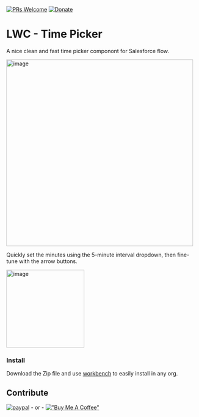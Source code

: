 [![PRs Welcome](https://img.shields.io/badge/PRs-welcome-brightgreen.svg?style=flat-square)](http://makeapullrequest.com)
[![Donate](https://img.shields.io/badge/Donate-PayPal-green.svg)](https://www.paypal.com/donate/?hosted_button_id=4SUBTZ2KBZKML)

# LWC - Time Picker
A nice clean and fast time picker componont for Salesforce flow.

<img width="489" alt="image" src="https://github.com/user-attachments/assets/323ccb26-a82f-48c9-9a10-9eeaead0b298" /> <p>
Quickly set the minutes using the 5-minute interval dropdown, then fine-tune with the arrow buttons. <p>
<img width="204" alt="image" src="https://github.com/user-attachments/assets/219b7958-5dad-407a-867e-caf786053eb6" />

### Install
Download the Zip file and use [workbench](https://workbench.developerforce.com/login.php) to easily install in any org. 

## Contribute 

[![paypal](https://www.paypalobjects.com/en_US/i/btn/btn_donateCC_LG.gif)](https://www.paypal.com/donate/?hosted_button_id=4SUBTZ2KBZKML) - or - [!["Buy Me A Coffee"](https://www.buymeacoffee.com/assets/img/custom_images/orange_img.png)](https://www.buymeacoffee.com/rebbepod)
